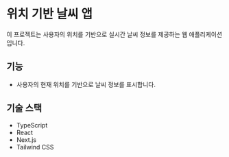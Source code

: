 # 위치 기반 날씨 앱

이 프로젝트는 사용자의 위치를 기반으로 실시간 날씨 정보를 제공하는 웹 애플리케이션입니다.

## 기능

- 사용자의 현재 위치를 기반으로 날씨 정보를 표시합니다.

## 기술 스택

- TypeScript
- React
- Next.js
- Tailwind CSS
